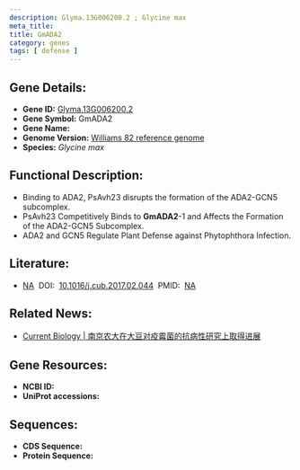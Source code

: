 ```yaml
---
description: Glyma.13G006200.2 ; Glycine max
meta_title:
title: GmADA2
category: genes
tags: [ defense ]
---
```


## Gene Details:
- **Gene ID:**	[Glyma.13G006200.2](https://www.maizegdb.org/gene_center/gene/Glyma.13G006200.2)
- **Gene Symbol:** GmADA2
- **Gene Name:** 
- **Genome Version:** [Williams 82 reference genome]()
- **Species:** *Glycine max*

## Functional Description:
   - Binding to ADA2, PsAvh23 disrupts the formation of the ADA2-GCN5 subcomplex.
   - PsAvh23 Competitively Binds to **GmADA2**-1 and Affects the Formation of the ADA2-GCN5 Subcomplex.
   - ADA2 and GCN5 Regulate Plant Defense against Phytophthora Infection.

## Literature:
   - [NA]( https://www.sciencedirect.com/science/article/pii/S0960982217302142#mmc1)&nbsp;&nbsp;DOI:&nbsp;&nbsp;[10.1016/j.cub.2017.02.044](https://www.sciencedirect.com/science/article/pii/S0960982217302142#mmc1)&nbsp;&nbsp;PMID:&nbsp;&nbsp;[NA](https://pubmed.ncbi.nlm.nih.gov/NA/)

## Related News:
   - [Current Biology | 南京农大在大豆对疫霉菌的抗病性研究上取得进展](https://mp.weixin.qq.com/s?__biz=MzIyOTY2NDYyNQ==&mid=2247484476&idx=2&sn=7387cfbc08ce09f630e7d74faaa227a7&chksm=e8be7622dfc9ff34eaed2b8b7365e58b79b7a55f7554cc28a13e10f326ca751f8e68eb9e9733&scene=27#wechat_redirect)

## Gene Resources:
- **NCBI ID:** [](https://www.ncbi.nlm.nih.gov/gene/?term=)
- **UniProt accessions:** [](https://www.uniprot.org/uniprotkb//entry)

## Sequences:
- **CDS Sequence:**
- **Protein Sequence:**
